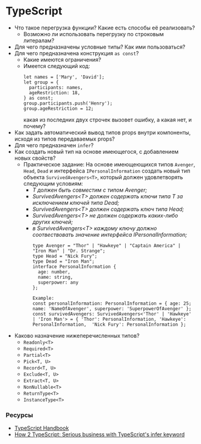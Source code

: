 # TypeScript

* Что такое перегрузка функции? Какие есть способы её реализовать?
  * Возможно ли использовать перегрузку по строковым литералам? 
* Для чего предназначены условные типы? Как ими пользоваться?
* Для чего предназначена конструкция `as const`? 
  * Какие имеются ограничения? 
  * Имеется следующий код:
    ``` 
    let names = ['Mary', 'David'];
    let group = {
      participants: names,
      ageRestriction: 18,
    } as const;
    group.participants.push('Henry');
    group.ageRestriction = 12; 
    ```
    какая из последних двух строчек вызовет ошибку, а какая нет, и почему?
* Как задать автоматический вывод типов props внутри компоненты, исходя из типов передаваемых props?
* Для чего предназначен `infer`?
* Как создать новый тип на основе имеющегося, с добавлением новых свойств? 
  * Практическое задание: На основе имеющеющихся типов `Avenger`, `Head`, `Dead` и интерфейса `IPersonalInformation` создать новый тип объекта `SurvivedAvengers<T>`, который должен удовлетворять следующим условиям:
    * _T должен быть совместим с типом Avenger;_
    * _SurvivedAvengers\<T> должен содержать ключи типа T за исключением ключей типа Dead;_
    * _SurvivedAvengers\<T> должен содержать ключ типа Head;_
    * _SurvivedAvengers\<T> не должен содержать каких-либо других ключей;_
    * _в SurvivedAvengers\<T> каждому ключу должно соотвествовать значение интерфейса IPersonalInformation;_
      ```
      type Avenger = "Thor" | "Hawkeye" | "Captain America" | "Iron Man" | "Dr. Strange";
      type Head = "Nick Fury";
      type Dead = "Iron Man";
      interface PersonalInformation { 
        age: number, 
        name: string, 
        superpower: any
      };

      Example:
      const personalInformation: PersonalInformation = { age: 25; name: 'NameOfAvenger', superpower: 'SuperpowerOfAvenger' };
      const survivedAvengers: SurvivedAvengers<'Thor' | 'Hawkeye' | 'Iron Man'> = { 'Thor': PersonalInformation, 'Hawkeye': PersonalInformation,  'Nick Fury': PersonalInformation };
      ```
* Каково назначение нижеперечисленных типов?
  * `Readonly<T>`
  * `Required<T>`
  * `Partial<T>`
  * `Pick<T, U>`
  * `Record<T, U>`
  * `Exclude<T, U>`
  * `Extract<T, U>`
  * `NonNullable<T>`
  * `ReturnType<T>`
  * `InstanceType<T>`

### Ресурсы
* [TypeScript Handbook](https://www.typescriptlang.org/docs/handbook/advanced-types.html)
* [How 2 TypeScript: Serious business with TypeScript's infer keyword](https://dev.to/miracleblue/how-2-typescript-serious-business-with-typescripts-infer-keyword-40i5)